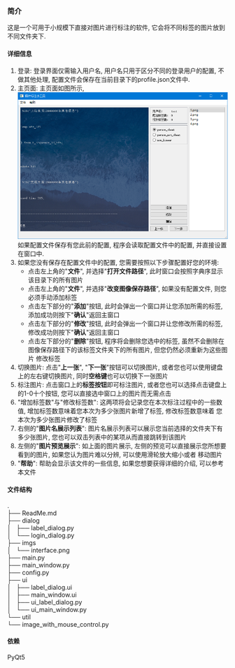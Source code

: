 ### 简介
这是一个可用于小规模下直接对图片进行标注的软件, 它会将不同标签的图片放到不同文件夹下.

#### 详细信息
1. 登录: 登录界面仅需输入用户名, 用户名只用于区分不同的登录用户的配置, 不做其他处理, 
配置文件会保存在当前目录下的profile.json文件中.
2. 主页面: 主页面如图所示, ![主界面](./imgs/interface.png)如果配置文件保存有您此前的配置,
程序会读取配置文件中的配置, 并直接设置在窗口中.
3. 如果您没有保存在配置文件中的配置, 您需要按照以下步骤配置好您的环境:
    - 点击左上角的"**文件**", 并选择"**打开文件路径**", 此时窗口会按照字典序显示该目录下的所有图片
    - 点击左上角的"**文件**", 并选择"**改变图像保存路径**", 如果没有配置文件, 则您必须手动添加标签
    - 点击左下部分的"**添加**"按钮, 此时会弹出一个窗口并让您添加所需的标签, 添加成功则按下"**确认**"返回主窗口
    - 点击左下部分的"**修改**"按钮, 此时会弹出一个窗口并让您修改所需的标签, 修改成功则按下"**确认**"返回主窗口
    - 点击左下部分的"**删除**"按钮, 程序将会删除您选中的标签, 虽然不会删除在图像保存路径下的该标签文件夹下的所有图片, 但您仍然必须重新为这些图片
    修改标签
4. 切换图片: 点击"**上一张**", "**下一张**"按钮可以切换图片, 或者您也可以使用键盘上的左右键切换图片, 同时**空格键**也可以切换下一张图片
5. 标注图片: 点击窗口上的**标签按钮**即可标注图片, 或者您也可以选择点击键盘上的1-0十个按钮, 您可以直接选中窗口上的图片而无需点击
6. "增加标签数"与"修改标签数": 这两项将会记录您在本次标注过程中的一些数值, 增加标签数意味着您本次为多少张图片新增了标签, 修改标签数意味着
您本次为多少张图片修改了标签
7. 右侧的"**图片名展示列表**": 图片名展示列表可以展示您当前选择的文件夹下有多少张图片, 您也可以双击列表中的某项从而直接跳转到该图片
8. 左侧的"**图片预览展示**": 如上面的图片展示, 左侧的预览可以直接展示您所想要看到的图片, 如果您认为图片难以分辨, 可以使用滑轮放大缩小或者
移动图片
9. "**帮助**": 帮助会显示该文件的一些信息, 如果您想要获得详细的介绍, 可以参考本文件

#### 文件结构
.<br>
├── ReadMe.md<br>
├── dialog<br>
│   ├── label_dialog.py<br>
│   └── login_dialog.py<br>
├── imgs<br>
│   └── interface.png<br>
├── main.py<br>
├── main_window.py<br>
├── config.py<br>
├── ui<br>
│   ├── label_dialog.ui<br>
│   ├── main_window.ui<br>
│   ├── ui_label_dialog.py<br>
│   └── ui_main_window.py<br>
└── util<br>
    └── image_with_mouse_control.py<br>

#### 依赖

PyQt5